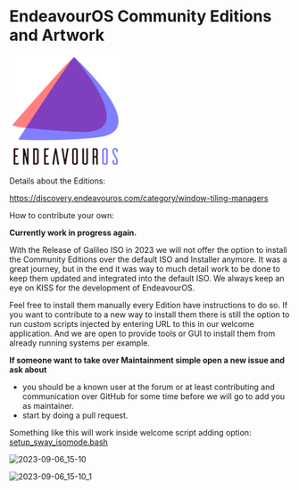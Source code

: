 # EndeavourOS Community Editions and Artwork
<img src="https://raw.githubusercontent.com/endeavouros-team/artwork-images-logo/master/endeavouros-drop-shadow.png" alt="banner" width="200"/>

Details about the Editions:

https://discovery.endeavouros.com/category/window-tiling-managers

How to contribute your own:

**Currently work in progress again.**

With the Release of Galileo ISO in 2023 we will not offer the option to install the Community Editions over the default ISO and Installer anymore.
It was a great journey, but in the end it was way to much detail work to be done to keep them updated and integrated into the default ISO.
We always keep an eye on KISS for the development of EndeavourOS.

Feel free to install them manually every Edition have instructions to do so. 
If you want to contribute to a new way to install them there is still the option to run custom scripts injected by entering URL to this in our welcome application.
And we are open to provide tools or GUI to install them from already running systems per example.

**If someone want to take over Maintainment simple open a new issue and ask about**
* you should be a known user at the forum or at least contributing and communication over GitHub for some  time before we will go to add you as maintainer.
* start by doing a pull request.

Something like this will work inside welcome script adding option:
[setup_sway_isomode.bash](https://github.com/EndeavourOS-Community-Editions/sway/blob/main/setup_sway_isomode.bash)

![2023-09-06_15-10](https://github.com/EndeavourOS-Community-Editions/.github/assets/16797647/0b5fb0dc-609f-479e-9669-94b961db089d)

![2023-09-06_15-10_1](https://github.com/EndeavourOS-Community-Editions/.github/assets/16797647/5aebc38e-4864-428a-b2c9-1523f6b30443)



